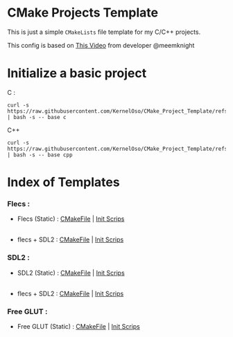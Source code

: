 # CMake Projects Template

This is just a simple `CMakeLists` file template for my C/C++ projects.

This config is based on [This Video](https://www.youtube.com/watch?v=IBgfeZME2Vw) from developer @meemknight

# Initialize a basic project

C :
```
curl -s https://raw.githubusercontent.com/KernelOso/CMake_Project_Template/refs/heads/main/scripts/init.sh | bash -s -- base c
```

C++
```
curl -s https://raw.githubusercontent.com/KernelOso/CMake_Project_Template/refs/heads/main/scripts/init.sh | bash -s -- base cpp
```

# Index of Templates

### Flecs :
- Flecs (Static) : [CMakeFile](./presets/flecs/CMakeLists.txt) | [Init Scrips](./presets/flecs/project.md)
<br/><br/>

- flecs + SDL2 : [CMakeFile](./presets/flecs-sdl2/CMakeLists.txt) | [Init Scrips](./presets/flecs-sdl2/project.md)

### SDL2 :
- SDL2 (Static) : [CMakeFile](./presets/sdl2/CMakeLists.txt) | [Init Scrips](./presets/sdl2/project.md)
<br/><br/>

- flecs + SDL2 : [CMakeFile](./presets/flecs-sdl2/CMakeLists.txt) | [Init Scrips](./presets/flecs-sdl2/project.md)


### Free GLUT :
- Free GLUT (Static) : [CMakeFile](./presets/freeglut/CMakeLists.txt) | [Init Scrips](./presets/freeglut/project.md)
<br/><br/>